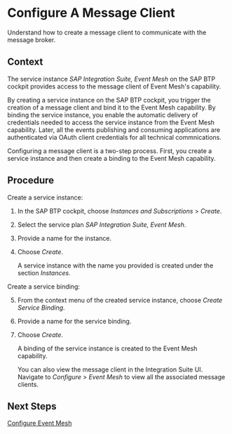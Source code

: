 <!-- loio867c517256d74cc2ad9eab3dd22eb916 -->

# Configure A Message Client

Understand how to create a message client to communicate with the message broker.



## Context

The service instance *SAP Integration Suite, Event Mesh* on the SAP BTP cockpit provides access to the message client of Event Mesh's capability.

By creating a service instance on the SAP BTP cockpit, you trigger the creation of a message client and bind it to the Event Mesh capability. By binding the service instance, you enable the automatic delivery of credentials needed to access the service instance from the Event Mesh capability. Later, all the events publishing and consuming applications are authenticated via OAuth client credentials for all technical commnications.

Configuring a message client is a two-step process. First, you create a service instance and then create a binding to the Event Mesh capability.



## Procedure

Create a service instance:

1.  In the SAP BTP cockpit, choose *Instances and Subscriptions* \> *Create*.

2.  Select the service plan *SAP Integration Suite, Event Mesh*.

3.  Provide a name for the instance.

4.  Choose *Create*.

    A service instance with the name you provided is created under the section *Instances*.


Create a service binding:

5.  From the context menu of the created service instance, choose *Create Service Binding*.

6.  Provide a name for the service binding.

7.  Choose *Create*.

    A binding of the service instance is created to the Event Mesh capability.

    You can also view the message client in the Integration Suite UI. Navigate to *Configure* \> *Event Mesh* to view all the associated message clients.




<a name="loio867c517256d74cc2ad9eab3dd22eb916__postreq_pgt_y1z_sdc"/>

## Next Steps

[Configure Event Mesh](50-Development/configure-event-mesh-77e213c.md)

